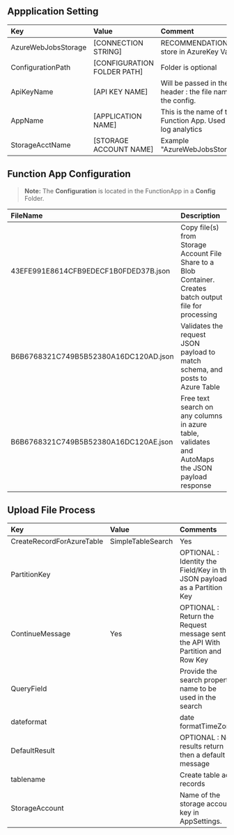 ## Appplication Setting 

|Key|Value | Comment|
|:----|:----|:----|
|AzureWebJobsStorage|[CONNECTION STRING]|RECOMMENDATION :  store in AzureKey Vault.|
|ConfigurationPath| [CONFIGURATION FOLDER PATH] |Folder is optional
|ApiKeyName|[API KEY NAME]|Will be passed in the header  :  the file name of the config.
|AppName| [APPLICATION NAME]| This is the name of the Function App. Used in log analytics|
|StorageAcctName|[STORAGE ACCOUNT NAME]|Example  "AzureWebJobsStorage"|

## Function App  Configuration 

> **Note:** The **Configuration** is located in the  FunctionApp  in a **Config** Folder.

|FileName|Description|
|:----|:----|
|43EFE991E8614CFB9EDECF1B0FDED37B.json| Copy file(s) from Storage Account File Share to a Blob Container. Creates batch output file for processing|
|B6B6768321C749B5B52380A16DC120AD.json| Validates the request JSON payload to match schema, and posts to Azure Table|
|B6B6768321C749B5B52380A16DC120AE.json| Free text search on any columns in azure table, validates and AutoMaps the JSON payload response|



## Upload File Process

|Key|Value|Comments|
|:----|:----|:----|
|CreateRecordForAzureTable|SimpleTableSearch|Yes| Indicates the method in the process to use the API|
|PartitionKey|<PROPERTY NAME >|OPTIONAL : Identity the  Field/Key in the JSON payload as a Partition Key|
|ContinueMessage|Yes|OPTIONAL : Return the Request message sent in the API With Partition and Row Key
|QueryField|<SEARCH PROPERTY NAME>|Provide the search property name to be used in the search
|dateformat|<DATETIME>|  date formatTimeZone|<TIMEZONE>| TimeZones
|DefaultResult| <CUSTOM MESSAGE> | OPTIONAL :  No  results return then a default message
|tablename|<AZURE TABLE NAME>| Create table add records
|StorageAccount|<STORAGE ACCOUNT KEY>| Name of the  storage account key in AppSettings.|

